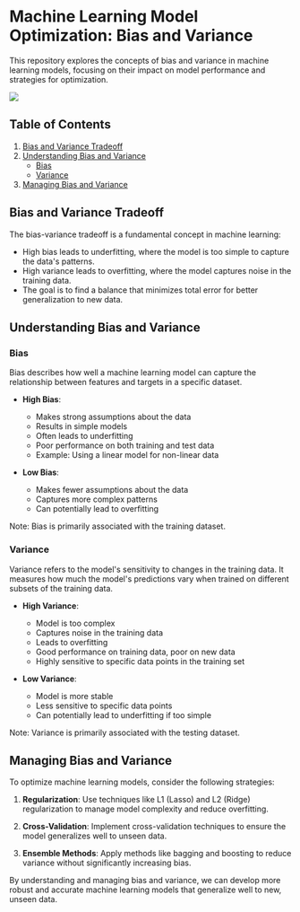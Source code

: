 # Machine Learning Model Optimization: Bias and Variance

This repository explores the concepts of bias and variance in machine learning models, focusing on their impact on model performance and strategies for optimization.

<img src="https://github.com/user-attachments/assets/1955a7ba-f013-477f-b153-acb02f65d7c7">


## Table of Contents

1. [Bias and Variance Tradeoff](#bias-and-variance-tradeoff)
2. [Understanding Bias and Variance](#understanding-bias-and-variance)
   - [Bias](#bias)
   - [Variance](#variance)
3. [Managing Bias and Variance](#managing-bias-and-variance)

## Bias and Variance Tradeoff

The bias-variance tradeoff is a fundamental concept in machine learning:

- High bias leads to underfitting, where the model is too simple to capture the data's patterns.
- High variance leads to overfitting, where the model captures noise in the training data.
- The goal is to find a balance that minimizes total error for better generalization to new data.

## Understanding Bias and Variance

### Bias

Bias describes how well a machine learning model can capture the relationship between features and targets in a specific dataset.

- **High Bias**: 
  - Makes strong assumptions about the data
  - Results in simple models
  - Often leads to underfitting
  - Poor performance on both training and test data
  - Example: Using a linear model for non-linear data

- **Low Bias**:
  - Makes fewer assumptions about the data
  - Captures more complex patterns
  - Can potentially lead to overfitting

Note: Bias is primarily associated with the training dataset.

### Variance

Variance refers to the model's sensitivity to changes in the training data. It measures how much the model's predictions vary when trained on different subsets of the training data.

- **High Variance**:
  - Model is too complex
  - Captures noise in the training data
  - Leads to overfitting
  - Good performance on training data, poor on new data
  - Highly sensitive to specific data points in the training set

- **Low Variance**:
  - Model is more stable
  - Less sensitive to specific data points
  - Can potentially lead to underfitting if too simple

Note: Variance is primarily associated with the testing dataset.

## Managing Bias and Variance

To optimize machine learning models, consider the following strategies:

1. **Regularization**: Use techniques like L1 (Lasso) and L2 (Ridge) regularization to manage model complexity and reduce overfitting.

2. **Cross-Validation**: Implement cross-validation techniques to ensure the model generalizes well to unseen data.

3. **Ensemble Methods**: Apply methods like bagging and boosting to reduce variance without significantly increasing bias.

By understanding and managing bias and variance, we can develop more robust and accurate machine learning models that generalize well to new, unseen data.
